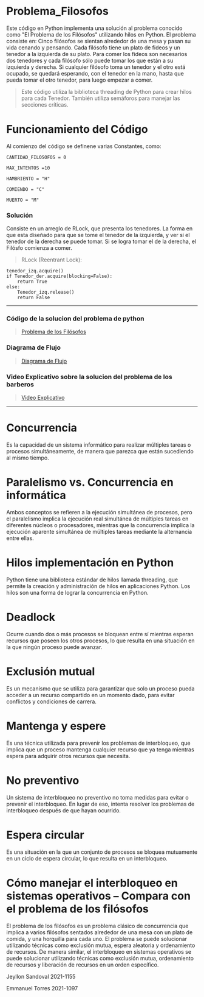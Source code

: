 # Problema_Filosofos

Este código en Python implementa una solución al problema conocido como "El Problema de los Filósofos" utilizando hilos en Python. El problema consiste en: Cinco filósofos se sientan alrededor de una mesa y pasan su vida cenando y pensando. Cada filósofo tiene un plato de fideos y un tenedor a la izquierda de su plato. Para comer los fideos son necesarios dos tenedores y cada filósofo sólo puede tomar los que están a su izquierda y derecha. Si cualquier filósofo toma un tenedor y el otro está ocupado, se quedará esperando, con el tenedor en la mano, hasta que pueda tomar el otro tenedor, para luego empezar a comer. 
> Este código utiliza la biblioteca threading de Python para crear hilos para cada Tenedor. También utiliza semáforos para manejar las secciones críticas.

# Funcionamiento del Código
Al comienzo del código se definene varias Constantes, como:

`CANTIDAD_FILOSOFOS = 0`

`MAX_INTENTOS =10`

`HAMBRIENTO = "H"`

`COMIENDO = "C"`

`MUERTO = "M"`

### Solución

Consiste en un arreglo de RLock, que presenta los tenedores. La forma en que esta diseñado para que se tome el tenedor de la izquierda, y ver si el tenedor de la derecha se puede tomar. Si se logra tomar el de la derecha, el Filósfo comienza a comer.

> RLock (Reentrant Lock):

<pre><code>tenedor_izq.acquire()
if Tenedor_der.acquire(blocking=False):
    return True
else:
    Tenedor_izq.release()
    return False
</code></pre>

***
### Código de la solucion del problema de python

> [Problema de los Filósofos](https://github.com/EmmanuelETM/Problema_Filosofos/blob/main/Problema_Filosofos.py)
> 
### Diagrama de Flujo

> [Diagrama de Flujo](https://github.com/EmmanuelETM/Problema_Filosofos/blob/main/Diagrama%20del%20problema%20de%20los%20filosofos.png)

### Video Explicativo sobre la solucion del problema de los barberos

> [Video Explicativo](https://miucateciedu-my.sharepoint.com/:v:/g/personal/20211155_miucateci_edu_do/EYnSq10pPTVJhfvMNnj8OPYBksV_n3fiQ_sL9aYX3-BVeQ?e=ATFvko)

***

# Concurrencia 
Es la capacidad de un sistema informático para realizar múltiples tareas o procesos simultáneamente, de manera que parezca que están sucediendo al mismo tiempo.


# Paralelismo vs. Concurrencia en informática
Ambos conceptos se refieren a la ejecución simultánea de procesos, pero el paralelismo implica la ejecución real simultánea de múltiples tareas en diferentes núcleos o procesadores, mientras que la concurrencia implica la ejecución aparente simultánea de múltiples tareas mediante la alternancia entre ellas.


# Hilos implementación en Python
Python tiene una biblioteca estándar de hilos llamada threading, que permite la creación y administración de hilos en aplicaciones Python. Los hilos son una forma de lograr la concurrencia en Python.


# Deadlock
Ocurre cuando dos o más procesos se bloquean entre sí mientras esperan recursos que poseen los otros procesos, lo que resulta en una situación en la que ningún proceso puede avanzar.


# Exclusión mutual
Es un mecanismo que se utiliza para garantizar que solo un proceso pueda acceder a un recurso compartido en un momento dado, para evitar conflictos y condiciones de carrera.


# Mantenga y espere
Es una técnica utilizada para prevenir los problemas de interbloqueo, que implica que un proceso mantenga cualquier recurso que ya tenga mientras espera para adquirir otros recursos que necesita.

# No preventivo
Un sistema de interbloqueo no preventivo no toma medidas para evitar o prevenir el interbloqueo. En lugar de eso, intenta resolver los problemas de interbloqueo después de que hayan ocurrido.


# Espera circular
Es una situación en la que un conjunto de procesos se bloquea mutuamente en un ciclo de espera circular, lo que resulta en un interbloqueo.


# Cómo manejar el interbloqueo en sistemas operativos – Compara con el problema de los filósofos
El problema de los filósofos es un problema clásico de concurrencia que implica a varios filósofos sentados alrededor de una mesa con un plato de comida, y una horquilla para cada uno. El problema se puede solucionar utilizando técnicas como exclusión mutua, espera aleatoria y ordenamiento de recursos. De manera similar, el interbloqueo en sistemas operativos se puede solucionar utilizando técnicas como exclusión mutua, ordenamiento de recursos y liberación de recursos en un orden específico.

Jeyllon Sandoval 2021-1155

Emmanuel Torres 2021-1097
